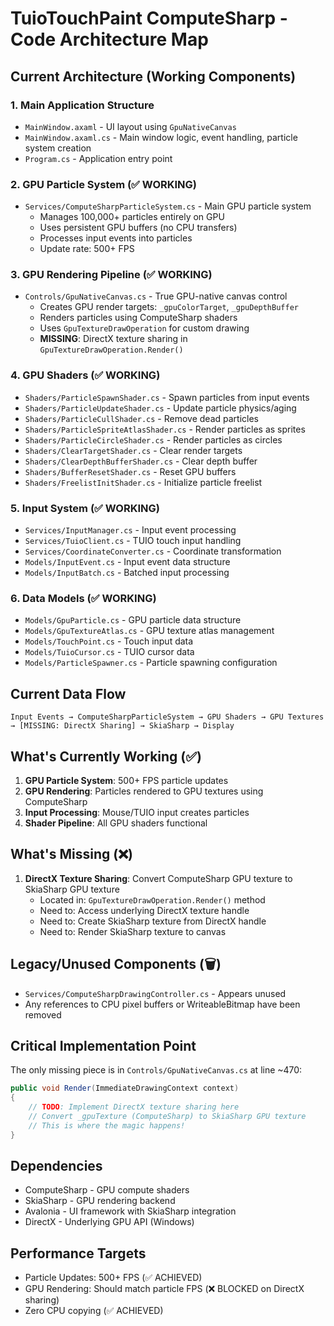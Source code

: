 # TuioTouchPaint ComputeSharp - Code Architecture Map

## Current Architecture (Working Components)

### 1. **Main Application Structure**
- `MainWindow.axaml` - UI layout using `GpuNativeCanvas`
- `MainWindow.axaml.cs` - Main window logic, event handling, particle system creation
- `Program.cs` - Application entry point

### 2. **GPU Particle System (✅ WORKING)**
- `Services/ComputeSharpParticleSystem.cs` - Main GPU particle system
  - Manages 100,000+ particles entirely on GPU
  - Uses persistent GPU buffers (no CPU transfers)
  - Processes input events into particles
  - Update rate: 500+ FPS

### 3. **GPU Rendering Pipeline (✅ WORKING)**
- `Controls/GpuNativeCanvas.cs` - True GPU-native canvas control
  - Creates GPU render targets: `_gpuColorTarget`, `_gpuDepthBuffer`
  - Renders particles using ComputeSharp shaders
  - Uses `GpuTextureDrawOperation` for custom drawing
  - **MISSING**: DirectX texture sharing in `GpuTextureDrawOperation.Render()`

### 4. **GPU Shaders (✅ WORKING)**
- `Shaders/ParticleSpawnShader.cs` - Spawn particles from input events
- `Shaders/ParticleUpdateShader.cs` - Update particle physics/aging
- `Shaders/ParticleCullShader.cs` - Remove dead particles
- `Shaders/ParticleSpriteAtlasShader.cs` - Render particles as sprites
- `Shaders/ParticleCircleShader.cs` - Render particles as circles
- `Shaders/ClearTargetShader.cs` - Clear render targets
- `Shaders/ClearDepthBufferShader.cs` - Clear depth buffer
- `Shaders/BufferResetShader.cs` - Reset GPU buffers
- `Shaders/FreelistInitShader.cs` - Initialize particle freelist

### 5. **Input System (✅ WORKING)**
- `Services/InputManager.cs` - Input event processing
- `Services/TuioClient.cs` - TUIO touch input handling
- `Services/CoordinateConverter.cs` - Coordinate transformation
- `Models/InputEvent.cs` - Input event data structure
- `Models/InputBatch.cs` - Batched input processing

### 6. **Data Models (✅ WORKING)**
- `Models/GpuParticle.cs` - GPU particle data structure
- `Models/GpuTextureAtlas.cs` - GPU texture atlas management
- `Models/TouchPoint.cs` - Touch input data
- `Models/TuioCursor.cs` - TUIO cursor data
- `Models/ParticleSpawner.cs` - Particle spawning configuration

## Current Data Flow

```
Input Events → ComputeSharpParticleSystem → GPU Shaders → GPU Textures → [MISSING: DirectX Sharing] → SkiaSharp → Display
```

## What's Currently Working (✅)
1. **GPU Particle System**: 500+ FPS particle updates
2. **GPU Rendering**: Particles rendered to GPU textures using ComputeSharp
3. **Input Processing**: Mouse/TUIO input creates particles
4. **Shader Pipeline**: All GPU shaders functional

## What's Missing (❌)
1. **DirectX Texture Sharing**: Convert ComputeSharp GPU texture to SkiaSharp GPU texture
   - Located in: `GpuTextureDrawOperation.Render()` method
   - Need to: Access underlying DirectX texture handle
   - Need to: Create SkiaSharp texture from DirectX handle
   - Need to: Render SkiaSharp texture to canvas

## Legacy/Unused Components (🗑️)
- `Services/ComputeSharpDrawingController.cs` - Appears unused
- Any references to CPU pixel buffers or WriteableBitmap have been removed

## Critical Implementation Point
The only missing piece is in `Controls/GpuNativeCanvas.cs` at line ~470:
```csharp
public void Render(ImmediateDrawingContext context)
{
    // TODO: Implement DirectX texture sharing here
    // Convert _gpuTexture (ComputeSharp) to SkiaSharp GPU texture
    // This is where the magic happens!
}
```

## Dependencies
- ComputeSharp - GPU compute shaders
- SkiaSharp - GPU rendering backend
- Avalonia - UI framework with SkiaSharp integration
- DirectX - Underlying GPU API (Windows)

## Performance Targets
- Particle Updates: 500+ FPS (✅ ACHIEVED)
- GPU Rendering: Should match particle FPS (❌ BLOCKED on DirectX sharing)
- Zero CPU copying (✅ ACHIEVED) 